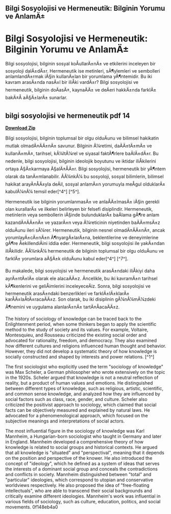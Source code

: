## Bilgi Sosyolojisi ve Hermeneutik: Bilginin Yorumu ve AnlamÄ±

  
# Bilgi Sosyolojisi ve Hermeneutik: Bilginin Yorumu ve AnlamÄ±
 
Bilgi sosyolojisi, bilginin sosyal koÅullarÄ±nÄ± ve etkilerini inceleyen bir sosyoloji dalÄ±dÄ±r. Hermeneutik ise metinleri, sÃ¶ylemleri ve sembolleri anlamlandÄ±rmak iÃ§in kullanÄ±lan bir yorumlama yÃ¶ntemidir. Bu iki kavram arasÄ±nda nasÄ±l bir iliÅki vardÄ±r? Bilgi sosyolojisi ve hermeneutik, bilginin doÄasÄ±, kaynaÄÄ± ve deÄeri hakkÄ±nda farklÄ± bakÄ±Å aÃ§Ä±larÄ± sunarlar.
 
## bilgi sosyolojisi ve hermeneutik pdf 14


[**Download Zip**](https://fienislile.blogspot.com/?download=2tLxx2)

 
Bilgi sosyolojisi, bilginin toplumsal bir olgu olduÄunu ve bilimsel hakikatin mutlak olmadÄ±ÄÄ±nÄ± savunur. Bilginin Ã¼retimi, daÄÄ±tÄ±mÄ± ve kullanÄ±mÄ±, tarihsel, kÃ¼ltÃ¼rel ve siyasal faktÃ¶rlere baÄlÄ±dÄ±r. Bu nedenle, bilgi sosyolojisi, bilginin ideolojik boyutunu ve iktidar iliÅkilerini ortaya Ã§Ä±karmaya Ã§alÄ±ÅÄ±r. Bilgi sosyolojisi, hermeneutik bir yÃ¶ntem olarak da tanÄ±mlanabilir. ÃÃ¼nkÃ¼ bu sosyoloji, sosyal bilimlerin, bilimsel hakikat arayÄ±ÅÄ±yla deÄil, sosyal anlamÄ±n yorumuyla meÅgul olduklarÄ± kabulÃ¼nÃ¼ temsil eder[^4^] [^5^].
 
Hermeneutik ise bilginin yorumlanmasÄ± ve anlaÅÄ±lmasÄ± iÃ§in gerekli olan kurallarÄ± ve ilkeleri belirleyen bir felsefi disiplindir. Hermeneutik, metinlerin veya sembollerin iÃ§inde bulunduklarÄ± baÄlama gÃ¶re anlam kazandÄ±ÄÄ±nÄ± ve yazarÄ±n veya Ã¼reticinin niyetinden baÄÄ±msÄ±z olduÄunu ileri sÃ¼rer. Hermeneutik, bilginin nesnel olmadÄ±ÄÄ±nÄ±, ancak yorumlayÄ±cÄ±nÄ±n Ã¶nyargÄ±larÄ±na, beklentilerine ve deneyimlerine gÃ¶re ÅekillendiÄini iddia eder. Hermeneutik, bilgi sosyolojisi ile yakÄ±ndan iliÅkilidir. ÃÃ¼nkÃ¼ hermeneutik de bilginin toplumsal bir olgu olduÄunu ve farklÄ± yorumlara aÃ§Ä±k olduÄunu kabul eder[^4^] [^7^].
 
Bu makalede, bilgi sosyolojisi ve hermeneutik arasÄ±ndaki iliÅkiyi daha ayrÄ±ntÄ±lÄ± olarak ele alacaÄÄ±z. Ãncelikle, bu iki kavramÄ±n tarihsel kÃ¶kenlerini ve geliÅimlerini inceleyeceÄiz. Sonra, bilgi sosyolojisi ve hermeneutik arasÄ±ndaki benzerlikleri ve farklÄ±lÄ±klarÄ± karÅÄ±laÅtÄ±racaÄÄ±z. Son olarak, bu iki disiplinin gÃ¼nÃ¼mÃ¼zdeki Ã¶nemini ve uygulama alanlarÄ±nÄ± tartÄ±ÅacaÄÄ±z.

The history of sociology of knowledge can be traced back to the Enlightenment period, when some thinkers began to apply the scientific method to the study of society and its values. For example, Voltaire, Montesquieu, and Rousseau criticized the existing social order and advocated for rationality, freedom, and democracy. They also examined how different cultures and religions influenced human thought and behavior. However, they did not develop a systematic theory of how knowledge is socially constructed and shaped by interests and power relations. [^1^]
 
The first sociologist who explicitly used the term "sociology of knowledge" was Max Scheler, a German philosopher who wrote extensively on the topic in the 1920s. Scheler argued that knowledge is not a neutral reflection of reality, but a product of human values and emotions. He distinguished between different types of knowledge, such as religious, artistic, scientific, and common sense knowledge, and analyzed how they are influenced by social factors such as class, race, gender, and culture. Scheler also criticized the positivist approach to sociology, which claimed that social facts can be objectively measured and explained by natural laws. He advocated for a phenomenological approach, which focused on the subjective meanings and interpretations of social actors.
 
The most influential figure in the sociology of knowledge was Karl Mannheim, a Hungarian-born sociologist who taught in Germany and later in England. Mannheim developed a comprehensive theory of how knowledge is related to social groups and historical contexts. He argued that all knowledge is "situated" and "perspectival", meaning that it depends on the position and perspective of the knower. He also introduced the concept of "ideology", which he defined as a system of ideas that serves the interests of a dominant social group and conceals the contradictions and conflicts in society. Mannheim distinguished between "total" and "particular" ideologies, which correspond to utopian and conservative worldviews respectively. He also proposed the idea of "free-floating intellectuals", who are able to transcend their social backgrounds and critically examine different ideologies. Mannheim's work was influential in various fields of sociology, such as culture, education, politics, and social movements.
 0f148eb4a0
